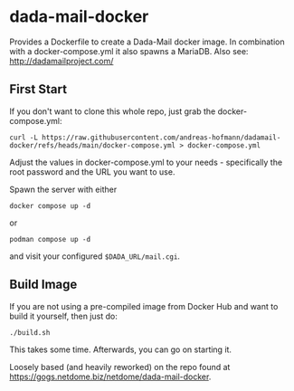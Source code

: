 # dada-mail-docker

Provides a Dockerfile to create a Dada-Mail docker image. In combination with a docker-compose.yml it also spawns a MariaDB.
Also see: http://dadamailproject.com/

## First Start

If you don't want to clone this whole repo, just grab the docker-compose.yml:

    curl -L https://raw.githubusercontent.com/andreas-hofmann/dadamail-docker/refs/heads/main/docker-compose.yml > docker-compose.yml

Adjust the values in docker-compose.yml to your needs - specifically the root password and the URL you want to use.

Spawn the server with either

    docker compose up -d

or

    podman compose up -d

and visit your configured `$DADA_URL/mail.cgi`.

## Build Image

If you are not using a pre-compiled image from Docker Hub and want to build it yourself, then just do:

    ./build.sh

This takes some time. Afterwards, you can go on starting it.


Loosely based (and heavily reworked) on the repo found at https://gogs.netdome.biz/netdome/dada-mail-docker.
